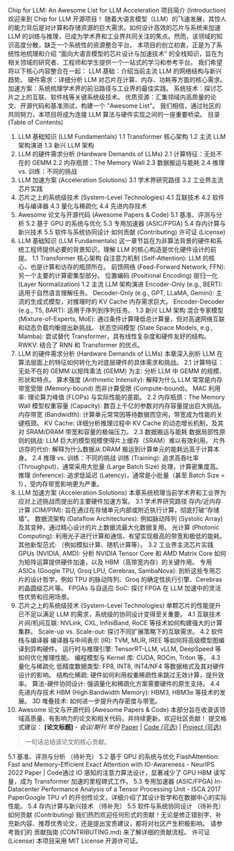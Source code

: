 Chip for LLM: An Awesome List for LLM Acceleration
项目简介 (Introduction)
欢迎来到 Chip for LLM 开源项目！
随着大语言模型（LLM）的飞速发展，其惊人的能力背后是对计算和存储资源的巨大需求。如何设计高效的芯片与系统来加速 LLM 的训练与推理，已成为学术界和工业界共同关注的焦点。然而，该领域的知识高度分散，缺乏一个系统性的资源整合平台。
本项目的创立初衷，正是为了系统性地梳理和介绍 “面向大语言模型的芯片设计与加速技术” 的全栈知识，旨在为相关领域的研究者、工程师和学生提供一个一站式的学习和参考平台。
我们希望将以下核心内容整合在一起：
LLM 基础：介绍当前主流 LLM 的网络结构与新兴趋势。
硬件需求：详细分析 LLM 对芯片在计算、内存、功耗等方面的核心需求。
加速方案：系统梳理学术界的前沿路径与工业界的最佳实践。
系统技术：探讨芯片之上的互联、软件栈等关键系统级技术。
优质资源：汇集领域内高质量的论文、开源代码和基准测试，构建一个 "Awesome List"。
我们相信，通过社区的共同努力，本项目将成为连接 LLM 算法与硬件实现之间的一座重要桥梁。
目录 (Table of Contents)
1. LLM 基础知识 (LLM Fundamentals)
1.1 Transformer 核心架构
1.2 主流 LLM 架构演进
1.3 新兴 LLM 架构
2. LLM 的硬件需求分析 (Hardware Demands of LLMs)
2.1 计算特征：无处不在的 GEMM
2.2 内存瓶颈：The Memory Wall
2.3 数据搬运与能耗
2.4 推理 vs. 训练：不同的挑战
3. LLM 加速方案 (Acceleration Solutions)
3.1 学术界研究路径
3.2 工业界主流芯片实践
4. 芯片之上的系统级技术 (System-Level Technologies)
4.1 互联技术
4.2 软件栈与编译器
4.3 量化与稀疏化
4.4 先进内存技术
5. Awesome 论文与开源代码 (Awesome Papers & Code)
5.1 基准、评测与分析
5.2 基于 GPU 的系统与优化
5.3 专用加速器 (ASIC/FPGA)
5.4 存内计算与新兴技术
5.5 软件与系统协同设计
如何贡献 (Contributing)
许可证 (License)
1. LLM 基础知识 (LLM Fundamentals)
这一章节旨在为非算法背景的硬件和系统工程师提供必要的背景知识，理解 LLM 的核心构造是优化硬件设计的前提。
1.1 Transformer 核心架构
自注意力机制 (Self-Attention): LLM 的核心，也是计算和访存的瓶颈所在。
前馈网络 (Feed-Forward Network, FFN): 另一个主要的计算密集型部分。
位置编码 (Positional Encoding)
层归一化 (Layer Normalization)
1.2 主流 LLM 架构演进
Encoder-Only (e.g., BERT): 适用于自然语言理解任务。
Decoder-Only (e.g., GPT, LLaMA, Gemini): 主流的生成式模型，对推理时的 KV Cache 内存需求巨大。
Encoder-Decoder (e.g., T5, BART): 适用于序列到序列任务。
1.3 新兴 LLM 架构
混合专家模型 (Mixture-of-Experts, MoE): 通过条件计算降低总计算量，但对高速网络互联和动态负载均衡提出新挑战。
状态空间模型 (State Space Models, e.g., Mamba): 尝试替代 Transformer，具有线性复杂度和硬件友好的结构。
RWKV: 结合了 RNN 和 Transformer 的优点。
2. LLM 的硬件需求分析 (Hardware Demands of LLMs)
本章深入剖析 LLM 在算法层面上的特征如何转化为对底层硬件的具体需求和挑战。
2.1 计算特征：无处不在的 GEMM
以矩阵乘法 (GEMM) 为主: 分析 LLM 中 GEMM 的规模、形状和特点。
算术强度 (Arithmetic Intensity): 解释为什么 LLM 常常是内存带宽受限 (Memory-bound) 而非计算受限 (Compute-bound)。
MAC 利用率: 理论算力峰值 (FLOPs) 与实际性能的差距。
2.2 内存瓶颈：The Memory Wall
模型权重容量 (Capacity): 数百上千亿的参数对内存容量提出巨大挑战。
内存带宽 (Bandwidth): 计算单元常常因等待数据而空闲，带宽成为性能的关键瓶颈。
KV Cache: 详细分析推理过程中 KV Cache 的动态增长机制，及其对 SRAM/DRAM 带宽和容量的极端压力。
2.3 数据搬运与能耗
数据局部性原则的挑战: LLM 巨大的模型规模使得片上缓存（SRAM）难以有效利用。
片外访存的代价: 解释为什么数据从 DRAM 搬运到计算单元的能耗远高于计算本身。
2.4 推理 vs. 训练：不同的挑战
训练 (Training): 追求高吞吐率 (Throughput)，通常采用大批量 (Large Batch Size) 处理，计算密集度高。
推理 (Inference): 追求低延迟 (Latency)，通常是小批量（甚至 Batch Size = 1），受内存带宽影响更为严重。
3. LLM 加速方案 (Acceleration Solutions)
本章系统梳理当前学术界和工业界为应对上述挑战而提出的主要硬件加速方案。
3.1 学术界研究路径
存内/近内存计算 (CIM/PIM): 旨在通过在存储单元内部或附近执行计算，彻底打破“存储墙”。
数据流架构 (Dataflow Architectures): 例如脉动阵列 (Systolic Array) 及其变种，通过精心设计的片上数据流最大化数据复用。
光计算 (Photonic Computing): 利用光子进行计算和通信，有望实现极高的带宽和极低的能耗。
其他新型范式: （例如模拟计算、随机计算等）。
3.2 工业界主流芯片实践
GPUs (NVIDIA, AMD): 分析 NVIDIA Tensor Core 和 AMD Matrix Core 如何为矩阵运算提供硬件加速，以及 HBM（高带宽内存）的关键作用。
专用 ASICs (Google TPU, Groq LPU, Cerebras, SambaNova): 剖析这些专用芯片的设计哲学，例如 TPU 的脉动阵列、Groq 的确定性执行引擎、Cerebras 的晶圆级芯片等。
FPGAs 与自适应 SoC: 探讨 FPGA 在 LLM 加速中的灵活性优势和应用场景。
4. 芯片之上的系统级技术 (System-Level Technologies)
单颗芯片的性能提升已不足以满足 LLM 的需求，系统级的协同设计变得至关重要。
4.1 互联技术
片间/机间互联: NVLink, CXL, InfiniBand, RoCE 等技术如何构建强大的计算集群。
Scale-up vs. Scale-out: 探讨不同扩展策略下的互联需求。
4.2 软件栈与编译器
编译器与中间表示 (IR): TVM, MLIR, IREE 等如何将高级模型图编译到异构硬件。
运行时与推理引擎: TensorRT-LLM, vLLM, DeepSpeed 等如何优化推理性能。
编程模型与 Kernel 库: CUDA, ROCm, Triton 等。
4.3 量化与稀疏化
低精度数据类型: FP8, INT8, INT4/NF4 等数据格式及其对硬件设计的影响。
结构化稀疏: 硬件如何利用权重稀疏性来跳过无效计算，提升效率。
算法-硬件协同设计: 强调量化和稀疏化方案需要硬件的原生支持。
4.4 先进内存技术
HBM (High Bandwidth Memory): HBM3, HBM3e 等技术的发展。
3D 堆叠技术: 如何进一步提升内存密度与带宽。
5. Awesome 论文与开源代码 (Awesome Papers & Code)
本部分旨在收录该领域高质量、有影响力的论文和相关代码，并持续更新。欢迎社区贡献！
提交格式建议：
**[论文标题]** - *会议/期刊 年份*
[Paper](URL) | [Code (可选)](URL) | [Project (可选)](URL)
> 一句话总结该论文的核心贡献。


5.1 基准、评测与分析
（待补充）
5.2 基于 GPU 的系统与优化
FlashAttention: Fast and Memory-Efficient Exact Attention with IO-Awareness - NeurIPS 2022
Paper | Code通过 IO 感知的注意力算法设计，显著减少了 GPU HBM 读写量，成为 Transformer 加速的里程碑式工作。
5.3 专用加速器 (ASIC/FPGA)
In-Datacenter Performance Analysis of a Tensor Processing Unit - ISCA 2017
PaperGoogle TPU v1 的开创性论文，详细介绍了其设计哲学和在数据中心的实际性能。
5.4 存内计算与新兴技术
（待补充）
5.5 软件与系统协同设计
（待补充）
如何贡献 (Contributing)
我们热烈欢迎任何形式的贡献！无论是修正错别字、补充新内容、推荐优秀论文，还是提出宝贵建议，都将对社区产生积极影响。
请参考我们的 贡献指南 (CONTRIBUTING.md) 来了解详细的贡献流程。
许可证 (License)
本项目采用 MIT License 开源许可证。
